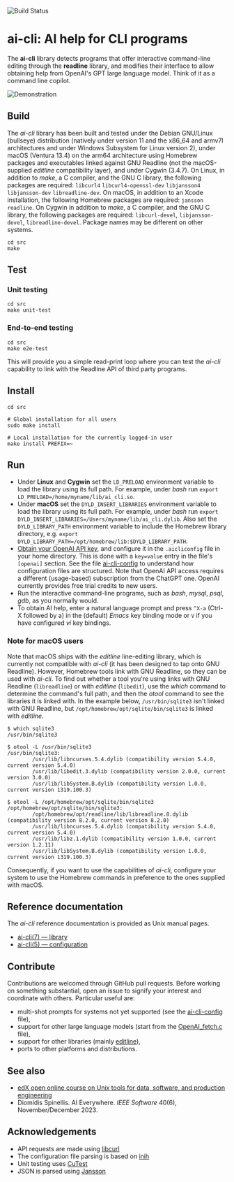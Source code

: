 ![Build Status](https://img.shields.io/github/actions/workflow/status/dspinellis/ai-cli/main.yml?branch=main)

# ai-cli: AI help for CLI programs
The __ai-cli__
library detects programs that offer interactive command-line editing
through the __readline__ library,
and modifies their interface to allow obtaining help from OpenAI's
GPT large language model.
Think of it as a command line copilot.


![Demonstration](https://gist.githubusercontent.com/dspinellis/b25d9b3c3e6d6a6260774c32dc7be817/raw/cc191580cd9aa94bb2a2471e1f43b75a49817b64/ai-cli.gif)

## Build
The _ai-cli_
library has been built and tested under the Debian GNU/Linux (bullseye)
distribution
(natively under version 11 and the x86_64 and armv7l architectures
and under Windows Subsystem for Linux version 2),
under macOS (Ventura 13.4) on the arm64 architecture
using Homebrew packages and executables linked against GNU Readline
(not the macOS-supplied _editline_ compatibility layer),
and under Cygwin (3.4.7).
On Linux,
in addition to _make_, a C compiler, and the GNU C library,
the following packages are required:
`libcurl4`
`libcurl4-openssl-dev`
`libjansson4`
`libjansson-dev`
`libreadline-dev`.
On macOS, in addition to an Xcode installation, the following Homebrew
packages are required:
`jansson`
`readline`.
On Cygwin in addition to _make_, a C compiler, and the GNU C library,
the following packages are required:
`libcurl-devel`,
`libjansson-devel`,
`libreadline-devel`.
Package names may be different on other systems.

```
cd src
make
```

## Test
### Unit testing
```
cd src
make unit-test
```

### End-to-end testing
```
cd src
make e2e-test
```
This will provide you a simple read-print loop where you can test the
_ai-cli_ capability to
link with the Readline API of third party programs.

## Install
```
cd src

# Global installation for all users
sudo make install

# Local installation for the currently logged-in user
make install PREFIX=~
```

## Run
* Under __Linux__ and __Cygwin__ set the `LD_PRELOAD` environment variable
  to load the library using its full path.
  For example, under _bash_ run
  `export LD_PRELOAD=/home/myname/lib/ai_cli.so`.
* Under __macOS__ set the `DYLD_INSERT_LIBRARIES` environment variable to load the
  library using its full path.
  For example, under _bash_ run
  `export DYLD_INSERT_LIBRARIES=/Users/myname/lib/ai_cli.dylib`.
  Also set the `DYLD_LIBRARY_PATH` environment variable to include
  the Homebrew library directory, e.g.
  `export DYLD_LIBRARY_PATH=/opt/homebrew/lib:$DYLD_LIBRARY_PATH`.
* [Obtain your OpenAI API key](https://platform.openai.com/signup),
  and configure it in the `.aicliconfig` file in your home directory.
  This is done with a `key=value` entry in the file's `[openai]` section.
  See the file [ai-cli-config](src/ai-cli-config) to understand how configuration
  files are structured.
  Note that OpenAI API access requires a different (usage-based)
  subscription from the ChatGPT one.
  OpenAI currently provides free trial credits to new users.
* Run the interactive command-line programs, such as
  _bash_, _mysql_, _psql_, _gdb_, as you normally would.
* To obtain AI help, enter a natural language prompt and press `^X-a` (Ctrl-X followed by a)
  in the (default) _Emacs_ key binding mode or `V` if you have configured
  _vi_ key bindings.

### Note for macOS users
Note that macOS ships with the _editline_ line-editing library,
which is currently not compatible with _ai-cli_
(it has been designed to tap onto GNU Readline).
However, Homebrew tools link with GNU Readline, so they can be used
with _ai-cli_.
To find out whether a tool you're using links with GNU Readline (`libreadline`)
or with _editline_ (`libedit`),
use the _which_ command to determine the command's full
path, and then the _otool_ command to see the libraries it is linked with.
In the example below,
`/usr/bin/sqlite3` isn't linked with GNU Readline,
but `/opt/homebrew/opt/sqlite/bin/sqlite3` is linked with _editline_.

```
$ which sqlite3
/usr/bin/sqlite3

$ otool -L /usr/bin/sqlite3
/usr/bin/sqlite3:
        /usr/lib/libncurses.5.4.dylib (compatibility version 5.4.0, current version 5.4.0)
        /usr/lib/libedit.3.dylib (compatibility version 2.0.0, current version 3.0.0)
        /usr/lib/libSystem.B.dylib (compatibility version 1.0.0, current version 1319.100.3)

$ otool -L /opt/homebrew/opt/sqlite/bin/sqlite3
/opt/homebrew/opt/sqlite/bin/sqlite3:
        /opt/homebrew/opt/readline/lib/libreadline.8.dylib (compatibility version 8.2.0, current version 8.2.0)
        /usr/lib/libncurses.5.4.dylib (compatibility version 5.4.0, current version 5.4.0)
        /usr/lib/libz.1.dylib (compatibility version 1.0.0, current version 1.2.11)
        /usr/lib/libSystem.B.dylib (compatibility version 1.0.0, current version 1319.100.3)

```

Consequently,
if you want to use the capabilities of _ai-cli_, configure your system
to use the Homebrew commands in preference to the ones supplied with macOS.

## Reference documentation
The _ai-cli_ reference documentation is provided as Unix manual
pages.
* [ai-cli(7) — library](https://dspinellis.github.io/manview/?src=https%3A%2F%2Fraw.githubusercontent.com%2Fdspinellis%2Fai-cli%2Fmain%2Fsrc%2Fai_cli.7&name=ai_cli(7)&link=https%3A%2F%2Fgithub.com%2Fdspinellis%2Fai-cli)
* [ai-cli(5) — configuration](https://dspinellis.github.io/manview/?src=https%3A%2F%2Fraw.githubusercontent.com%2Fdspinellis%2Fai-cli%2Fmain%2Fsrc%2Fai_cli.5&name=ai_cli(5)&link=https%3A%2F%2Fgithub.com%2Fdspinellis%2Fai-cli)

## Contribute
Contributions are welcomed through GitHub pull requests.
Before working on something substantial,
open an issue to signify your interest and coordinate with others.
Particular useful are:
* multi-shot prompts for systems not yet supported
  (see the [ai-cli-config](src/ai-cli-config) file),
* support for other large language models
  (start from the [OpenAI_fetch.c](src/openai_fetch.c) file),
* support for other libraries (mainly [editline](https://man.netbsd.org/editline.3)),
* ports to other platforms and distributions.

## See also
* [edX open online course on Unix tools for data, software, and production engineering](https://www.spinellis.gr/unix/?ai-cli)
* Diomidis Spinellis. AI Everywhere. _IEEE Software_ 40(6), November/December 2023.

## Acknowledgements
* API requests are made using [libcurl](https://curl.se/libcurl/)
* The configuration file parsing is based on [inih](https://github.com/benhoyt/inih)
* Unit testing uses [CuTest](https://github.com/ennorehling/cutest)
* JSON is parsed using [Jansson](https://github.com/akheron/jansson/)
